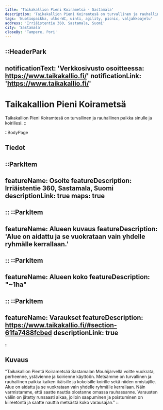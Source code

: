 ```yaml
---
title: 'Taikakallion Pieni Koirametsä - Sastamala'
description: 'Taikakallion Pieni Koiramtesä on turvallinen ja rauhallinen paikka sinulle ja koirillesi.'
tags: 'Nuotiopaikka, ulko-WC, uinti, agility, picnic, valjakkoajelu'
address: 'Irriäistentie 360, Sastamala, Suomi'
city: 'Sastamala'
closeBy: 'Tampere, Pori'
---
```


::HeaderPark
---
notificationText: 'Verkkosivusto osoitteessa: https://www.taikakallio.fi/'
notificationLink: 'https://www.taikakallio.fi/'
---
# Taikakallion Pieni Koirametsä
Taikakallion Pieni Koiramtesä on turvallinen ja rauhallinen paikka sinulle ja koirillesi.
::

::BodyPage
## Tiedot
::ParkItem
---
featureName: Osoite
featureDescription: Irriäistentie 360, Sastamala, Suomi
descriptionLink: true
maps: true
---
::
::ParkItem
---
featureName: Alueen kuvaus
featureDescription: 'Alue on aidattu ja se vuokrataan vain yhdelle ryhmälle kerrallaan.'
---
::
::ParkItem
---
featureName: Alueen koko
featureDescription: "~1ha"
---
::
::ParkItem
---
featureName: Varaukset
featureDescription: https://www.taikakallio.fi/#section-61fa7488fcbed
descriptionLink: true
---
::
## Kuvaus
"Taikakallion Pientä Koirametsää Sastamalan Mouhijärvellä voitte vuokrata, perheenne, ystävienne ja koirienne käyttöön. Metsämme on turvallinen ja rauhallinen paikka kaiken ikäisille ja kokoisille koirille sekä niiden omistajille. Alue on aidattu ja se vuokrataan vain yhdelle ryhmälle kerrallaan. Näin varmistamme, että saatte nauttia olostanne omassa rauhassanne. Varausten väliin on jätetty runsaasti aikaa, jolloin saapuminen ja poistuminen on kiireetöntä ja saatte nauttia metsästä koko varausajan."
::
